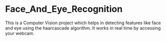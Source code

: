# Face_And_Eye_Recognition

This is a Computer Vision project which helps in detecting features like face and eye using the haarcascade algorithm.
It works in real time by accessing your webcam.
